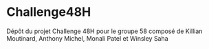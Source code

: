 # Challenge48H
Dépôt du projet Challenge 48H pour le groupe 58 composé de Killian Moutinard, Anthony Michel, Monali Patel et Winsley Saha
